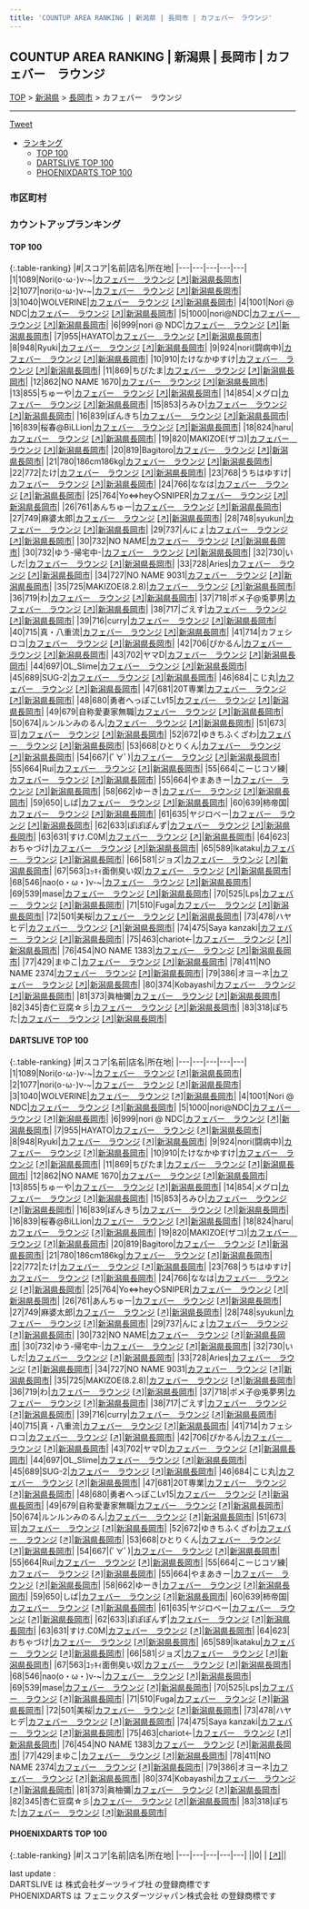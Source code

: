 ```yaml
---
title: 'COUNTUP AREA RANKING | 新潟県 | 長岡市 | カフェバー　ラウンジ'
---
```

## COUNTUP AREA RANKING | 新潟県 | 長岡市 | カフェバー　ラウンジ

[TOP](/darts/rank/) > [新潟県](/darts/rank/新潟県/) > [長岡市](/darts/rank/新潟県/長岡市/) > カフェバー　ラウンジ

___

<a href="https://twitter.com/share?ref_src=twsrc%5Etfw" data-text="COUNTUP AREA RANKING | 新潟県長岡市カフェバー　ラウンジ" class="twitter-share-button" data-hashtags="DARTSLIVE,PHOENIXDARTS,darts,ダーツ" data-show-count="false">Tweet</a>

* [ランキング](#カウントアップランキング)
    * [TOP 100](#top-100)
    * [DARTSLIVE TOP 100](#dartslive-top-100)
    * [PHOENIXDARTS TOP 100](#phoenixdarts-top-100)

### 市区町村

<ul>

</ul>

### カウントアップランキング

#### TOP 100



{:.table-ranking}
|#|スコア|名前|店名|所在地|
|---|---|---|---|---|
|1|1089|<span class="rank-name-dl">Nori(o･ω･)v-~</span>|<a href="/darts/rank/shops/e91ecbc110d68b220d9b047a20a7ba1e.html">カフェバー　ラウンジ</a> <a href="https://search.dartslive.com/jp/shop/e91ecbc110d68b220d9b047a20a7ba1e">[↗]</a>|<a href="/darts/rank/新潟県/長岡市">新潟県長岡市</a>|
|2|1077|<span class="rank-name-dl">nori(o･ω･)v-~</span>|<a href="/darts/rank/shops/e91ecbc110d68b220d9b047a20a7ba1e.html">カフェバー　ラウンジ</a> <a href="https://search.dartslive.com/jp/shop/e91ecbc110d68b220d9b047a20a7ba1e">[↗]</a>|<a href="/darts/rank/新潟県/長岡市">新潟県長岡市</a>|
|3|1040|<span class="rank-name-dl">WOLVERINE</span>|<a href="/darts/rank/shops/e91ecbc110d68b220d9b047a20a7ba1e.html">カフェバー　ラウンジ</a> <a href="https://search.dartslive.com/jp/shop/e91ecbc110d68b220d9b047a20a7ba1e">[↗]</a>|<a href="/darts/rank/新潟県/長岡市">新潟県長岡市</a>|
|4|1001|<span class="rank-name-dl">Nori @ NDC</span>|<a href="/darts/rank/shops/e91ecbc110d68b220d9b047a20a7ba1e.html">カフェバー　ラウンジ</a> <a href="https://search.dartslive.com/jp/shop/e91ecbc110d68b220d9b047a20a7ba1e">[↗]</a>|<a href="/darts/rank/新潟県/長岡市">新潟県長岡市</a>|
|5|1000|<span class="rank-name-dl">nori@NDC</span>|<a href="/darts/rank/shops/e91ecbc110d68b220d9b047a20a7ba1e.html">カフェバー　ラウンジ</a> <a href="https://search.dartslive.com/jp/shop/e91ecbc110d68b220d9b047a20a7ba1e">[↗]</a>|<a href="/darts/rank/新潟県/長岡市">新潟県長岡市</a>|
|6|999|<span class="rank-name-dl">nori @ NDC</span>|<a href="/darts/rank/shops/e91ecbc110d68b220d9b047a20a7ba1e.html">カフェバー　ラウンジ</a> <a href="https://search.dartslive.com/jp/shop/e91ecbc110d68b220d9b047a20a7ba1e">[↗]</a>|<a href="/darts/rank/新潟県/長岡市">新潟県長岡市</a>|
|7|955|<span class="rank-name-dl">HAYATO</span>|<a href="/darts/rank/shops/e91ecbc110d68b220d9b047a20a7ba1e.html">カフェバー　ラウンジ</a> <a href="https://search.dartslive.com/jp/shop/e91ecbc110d68b220d9b047a20a7ba1e">[↗]</a>|<a href="/darts/rank/新潟県/長岡市">新潟県長岡市</a>|
|8|948|<span class="rank-name-dl">Ryuki</span>|<a href="/darts/rank/shops/e91ecbc110d68b220d9b047a20a7ba1e.html">カフェバー　ラウンジ</a> <a href="https://search.dartslive.com/jp/shop/e91ecbc110d68b220d9b047a20a7ba1e">[↗]</a>|<a href="/darts/rank/新潟県/長岡市">新潟県長岡市</a>|
|9|924|<span class="rank-name-dl">nori(闘病中)</span>|<a href="/darts/rank/shops/e91ecbc110d68b220d9b047a20a7ba1e.html">カフェバー　ラウンジ</a> <a href="https://search.dartslive.com/jp/shop/e91ecbc110d68b220d9b047a20a7ba1e">[↗]</a>|<a href="/darts/rank/新潟県/長岡市">新潟県長岡市</a>|
|10|910|<span class="rank-name-dl">たけなかゆすけ</span>|<a href="/darts/rank/shops/e91ecbc110d68b220d9b047a20a7ba1e.html">カフェバー　ラウンジ</a> <a href="https://search.dartslive.com/jp/shop/e91ecbc110d68b220d9b047a20a7ba1e">[↗]</a>|<a href="/darts/rank/新潟県/長岡市">新潟県長岡市</a>|
|11|869|<span class="rank-name-dl">ちびたま</span>|<a href="/darts/rank/shops/e91ecbc110d68b220d9b047a20a7ba1e.html">カフェバー　ラウンジ</a> <a href="https://search.dartslive.com/jp/shop/e91ecbc110d68b220d9b047a20a7ba1e">[↗]</a>|<a href="/darts/rank/新潟県/長岡市">新潟県長岡市</a>|
|12|862|<span class="rank-name-dl">NO NAME 1670</span>|<a href="/darts/rank/shops/e91ecbc110d68b220d9b047a20a7ba1e.html">カフェバー　ラウンジ</a> <a href="https://search.dartslive.com/jp/shop/e91ecbc110d68b220d9b047a20a7ba1e">[↗]</a>|<a href="/darts/rank/新潟県/長岡市">新潟県長岡市</a>|
|13|855|<span class="rank-name-dl">ちゅーや</span>|<a href="/darts/rank/shops/e91ecbc110d68b220d9b047a20a7ba1e.html">カフェバー　ラウンジ</a> <a href="https://search.dartslive.com/jp/shop/e91ecbc110d68b220d9b047a20a7ba1e">[↗]</a>|<a href="/darts/rank/新潟県/長岡市">新潟県長岡市</a>|
|14|854|<span class="rank-name-dl">メグロ</span>|<a href="/darts/rank/shops/e91ecbc110d68b220d9b047a20a7ba1e.html">カフェバー　ラウンジ</a> <a href="https://search.dartslive.com/jp/shop/e91ecbc110d68b220d9b047a20a7ba1e">[↗]</a>|<a href="/darts/rank/新潟県/長岡市">新潟県長岡市</a>|
|15|853|<span class="rank-name-dl">ろみひ</span>|<a href="/darts/rank/shops/e91ecbc110d68b220d9b047a20a7ba1e.html">カフェバー　ラウンジ</a> <a href="https://search.dartslive.com/jp/shop/e91ecbc110d68b220d9b047a20a7ba1e">[↗]</a>|<a href="/darts/rank/新潟県/長岡市">新潟県長岡市</a>|
|16|839|<span class="rank-name-dl">ぽんきち</span>|<a href="/darts/rank/shops/e91ecbc110d68b220d9b047a20a7ba1e.html">カフェバー　ラウンジ</a> <a href="https://search.dartslive.com/jp/shop/e91ecbc110d68b220d9b047a20a7ba1e">[↗]</a>|<a href="/darts/rank/新潟県/長岡市">新潟県長岡市</a>|
|16|839|<span class="rank-name-dl">桜春@BiLLion</span>|<a href="/darts/rank/shops/e91ecbc110d68b220d9b047a20a7ba1e.html">カフェバー　ラウンジ</a> <a href="https://search.dartslive.com/jp/shop/e91ecbc110d68b220d9b047a20a7ba1e">[↗]</a>|<a href="/darts/rank/新潟県/長岡市">新潟県長岡市</a>|
|18|824|<span class="rank-name-dl">haru</span>|<a href="/darts/rank/shops/e91ecbc110d68b220d9b047a20a7ba1e.html">カフェバー　ラウンジ</a> <a href="https://search.dartslive.com/jp/shop/e91ecbc110d68b220d9b047a20a7ba1e">[↗]</a>|<a href="/darts/rank/新潟県/長岡市">新潟県長岡市</a>|
|19|820|<span class="rank-name-dl">MAKIZOE(ザコ)</span>|<a href="/darts/rank/shops/e91ecbc110d68b220d9b047a20a7ba1e.html">カフェバー　ラウンジ</a> <a href="https://search.dartslive.com/jp/shop/e91ecbc110d68b220d9b047a20a7ba1e">[↗]</a>|<a href="/darts/rank/新潟県/長岡市">新潟県長岡市</a>|
|20|819|<span class="rank-name-dl">Bagitoro</span>|<a href="/darts/rank/shops/e91ecbc110d68b220d9b047a20a7ba1e.html">カフェバー　ラウンジ</a> <a href="https://search.dartslive.com/jp/shop/e91ecbc110d68b220d9b047a20a7ba1e">[↗]</a>|<a href="/darts/rank/新潟県/長岡市">新潟県長岡市</a>|
|21|780|<span class="rank-name-dl">186cm186kg</span>|<a href="/darts/rank/shops/e91ecbc110d68b220d9b047a20a7ba1e.html">カフェバー　ラウンジ</a> <a href="https://search.dartslive.com/jp/shop/e91ecbc110d68b220d9b047a20a7ba1e">[↗]</a>|<a href="/darts/rank/新潟県/長岡市">新潟県長岡市</a>|
|22|772|<span class="rank-name-dl">たけ</span>|<a href="/darts/rank/shops/e91ecbc110d68b220d9b047a20a7ba1e.html">カフェバー　ラウンジ</a> <a href="https://search.dartslive.com/jp/shop/e91ecbc110d68b220d9b047a20a7ba1e">[↗]</a>|<a href="/darts/rank/新潟県/長岡市">新潟県長岡市</a>|
|23|768|<span class="rank-name-dl">うちはゆすけ</span>|<a href="/darts/rank/shops/e91ecbc110d68b220d9b047a20a7ba1e.html">カフェバー　ラウンジ</a> <a href="https://search.dartslive.com/jp/shop/e91ecbc110d68b220d9b047a20a7ba1e">[↗]</a>|<a href="/darts/rank/新潟県/長岡市">新潟県長岡市</a>|
|24|766|<span class="rank-name-dl">ななは</span>|<a href="/darts/rank/shops/e91ecbc110d68b220d9b047a20a7ba1e.html">カフェバー　ラウンジ</a> <a href="https://search.dartslive.com/jp/shop/e91ecbc110d68b220d9b047a20a7ba1e">[↗]</a>|<a href="/darts/rank/新潟県/長岡市">新潟県長岡市</a>|
|25|764|<span class="rank-name-dl">Yo⇔hey◇SNIPER</span>|<a href="/darts/rank/shops/e91ecbc110d68b220d9b047a20a7ba1e.html">カフェバー　ラウンジ</a> <a href="https://search.dartslive.com/jp/shop/e91ecbc110d68b220d9b047a20a7ba1e">[↗]</a>|<a href="/darts/rank/新潟県/長岡市">新潟県長岡市</a>|
|26|761|<span class="rank-name-dl">あんちゅー</span>|<a href="/darts/rank/shops/e91ecbc110d68b220d9b047a20a7ba1e.html">カフェバー　ラウンジ</a> <a href="https://search.dartslive.com/jp/shop/e91ecbc110d68b220d9b047a20a7ba1e">[↗]</a>|<a href="/darts/rank/新潟県/長岡市">新潟県長岡市</a>|
|27|749|<span class="rank-name-dl">麻婆太郎</span>|<a href="/darts/rank/shops/e91ecbc110d68b220d9b047a20a7ba1e.html">カフェバー　ラウンジ</a> <a href="https://search.dartslive.com/jp/shop/e91ecbc110d68b220d9b047a20a7ba1e">[↗]</a>|<a href="/darts/rank/新潟県/長岡市">新潟県長岡市</a>|
|28|748|<span class="rank-name-dl">syukun</span>|<a href="/darts/rank/shops/e91ecbc110d68b220d9b047a20a7ba1e.html">カフェバー　ラウンジ</a> <a href="https://search.dartslive.com/jp/shop/e91ecbc110d68b220d9b047a20a7ba1e">[↗]</a>|<a href="/darts/rank/新潟県/長岡市">新潟県長岡市</a>|
|29|737|<span class="rank-name-dl">んにょ</span>|<a href="/darts/rank/shops/e91ecbc110d68b220d9b047a20a7ba1e.html">カフェバー　ラウンジ</a> <a href="https://search.dartslive.com/jp/shop/e91ecbc110d68b220d9b047a20a7ba1e">[↗]</a>|<a href="/darts/rank/新潟県/長岡市">新潟県長岡市</a>|
|30|732|<span class="rank-name-dl">NO NAME</span>|<a href="/darts/rank/shops/e91ecbc110d68b220d9b047a20a7ba1e.html">カフェバー　ラウンジ</a> <a href="https://search.dartslive.com/jp/shop/e91ecbc110d68b220d9b047a20a7ba1e">[↗]</a>|<a href="/darts/rank/新潟県/長岡市">新潟県長岡市</a>|
|30|732|<span class="rank-name-dl">ゆう-帰宅中-</span>|<a href="/darts/rank/shops/e91ecbc110d68b220d9b047a20a7ba1e.html">カフェバー　ラウンジ</a> <a href="https://search.dartslive.com/jp/shop/e91ecbc110d68b220d9b047a20a7ba1e">[↗]</a>|<a href="/darts/rank/新潟県/長岡市">新潟県長岡市</a>|
|32|730|<span class="rank-name-dl">いしだ</span>|<a href="/darts/rank/shops/e91ecbc110d68b220d9b047a20a7ba1e.html">カフェバー　ラウンジ</a> <a href="https://search.dartslive.com/jp/shop/e91ecbc110d68b220d9b047a20a7ba1e">[↗]</a>|<a href="/darts/rank/新潟県/長岡市">新潟県長岡市</a>|
|33|728|<span class="rank-name-dl">Aries</span>|<a href="/darts/rank/shops/e91ecbc110d68b220d9b047a20a7ba1e.html">カフェバー　ラウンジ</a> <a href="https://search.dartslive.com/jp/shop/e91ecbc110d68b220d9b047a20a7ba1e">[↗]</a>|<a href="/darts/rank/新潟県/長岡市">新潟県長岡市</a>|
|34|727|<span class="rank-name-dl">NO NAME 9031</span>|<a href="/darts/rank/shops/e91ecbc110d68b220d9b047a20a7ba1e.html">カフェバー　ラウンジ</a> <a href="https://search.dartslive.com/jp/shop/e91ecbc110d68b220d9b047a20a7ba1e">[↗]</a>|<a href="/darts/rank/新潟県/長岡市">新潟県長岡市</a>|
|35|725|<span class="rank-name-dl">MAKIZOE(8.2.8)</span>|<a href="/darts/rank/shops/e91ecbc110d68b220d9b047a20a7ba1e.html">カフェバー　ラウンジ</a> <a href="https://search.dartslive.com/jp/shop/e91ecbc110d68b220d9b047a20a7ba1e">[↗]</a>|<a href="/darts/rank/新潟県/長岡市">新潟県長岡市</a>|
|36|719|<span class="rank-name-dl">わ</span>|<a href="/darts/rank/shops/e91ecbc110d68b220d9b047a20a7ba1e.html">カフェバー　ラウンジ</a> <a href="https://search.dartslive.com/jp/shop/e91ecbc110d68b220d9b047a20a7ba1e">[↗]</a>|<a href="/darts/rank/新潟県/長岡市">新潟県長岡市</a>|
|37|718|<span class="rank-name-dl">ポメ子@兎夢男</span>|<a href="/darts/rank/shops/e91ecbc110d68b220d9b047a20a7ba1e.html">カフェバー　ラウンジ</a> <a href="https://search.dartslive.com/jp/shop/e91ecbc110d68b220d9b047a20a7ba1e">[↗]</a>|<a href="/darts/rank/新潟県/長岡市">新潟県長岡市</a>|
|38|717|<span class="rank-name-dl">ごえす</span>|<a href="/darts/rank/shops/e91ecbc110d68b220d9b047a20a7ba1e.html">カフェバー　ラウンジ</a> <a href="https://search.dartslive.com/jp/shop/e91ecbc110d68b220d9b047a20a7ba1e">[↗]</a>|<a href="/darts/rank/新潟県/長岡市">新潟県長岡市</a>|
|39|716|<span class="rank-name-dl">curry</span>|<a href="/darts/rank/shops/e91ecbc110d68b220d9b047a20a7ba1e.html">カフェバー　ラウンジ</a> <a href="https://search.dartslive.com/jp/shop/e91ecbc110d68b220d9b047a20a7ba1e">[↗]</a>|<a href="/darts/rank/新潟県/長岡市">新潟県長岡市</a>|
|40|715|<span class="rank-name-dl">真・八重流</span>|<a href="/darts/rank/shops/e91ecbc110d68b220d9b047a20a7ba1e.html">カフェバー　ラウンジ</a> <a href="https://search.dartslive.com/jp/shop/e91ecbc110d68b220d9b047a20a7ba1e">[↗]</a>|<a href="/darts/rank/新潟県/長岡市">新潟県長岡市</a>|
|41|714|<span class="rank-name-dl">カフェシロコ</span>|<a href="/darts/rank/shops/e91ecbc110d68b220d9b047a20a7ba1e.html">カフェバー　ラウンジ</a> <a href="https://search.dartslive.com/jp/shop/e91ecbc110d68b220d9b047a20a7ba1e">[↗]</a>|<a href="/darts/rank/新潟県/長岡市">新潟県長岡市</a>|
|42|706|<span class="rank-name-dl">ぴかるん</span>|<a href="/darts/rank/shops/e91ecbc110d68b220d9b047a20a7ba1e.html">カフェバー　ラウンジ</a> <a href="https://search.dartslive.com/jp/shop/e91ecbc110d68b220d9b047a20a7ba1e">[↗]</a>|<a href="/darts/rank/新潟県/長岡市">新潟県長岡市</a>|
|43|702|<span class="rank-name-dl">ヤマD</span>|<a href="/darts/rank/shops/e91ecbc110d68b220d9b047a20a7ba1e.html">カフェバー　ラウンジ</a> <a href="https://search.dartslive.com/jp/shop/e91ecbc110d68b220d9b047a20a7ba1e">[↗]</a>|<a href="/darts/rank/新潟県/長岡市">新潟県長岡市</a>|
|44|697|<span class="rank-name-dl">OL_Slime</span>|<a href="/darts/rank/shops/e91ecbc110d68b220d9b047a20a7ba1e.html">カフェバー　ラウンジ</a> <a href="https://search.dartslive.com/jp/shop/e91ecbc110d68b220d9b047a20a7ba1e">[↗]</a>|<a href="/darts/rank/新潟県/長岡市">新潟県長岡市</a>|
|45|689|<span class="rank-name-dl">SUG-2</span>|<a href="/darts/rank/shops/e91ecbc110d68b220d9b047a20a7ba1e.html">カフェバー　ラウンジ</a> <a href="https://search.dartslive.com/jp/shop/e91ecbc110d68b220d9b047a20a7ba1e">[↗]</a>|<a href="/darts/rank/新潟県/長岡市">新潟県長岡市</a>|
|46|684|<span class="rank-name-dl">こじ丸</span>|<a href="/darts/rank/shops/e91ecbc110d68b220d9b047a20a7ba1e.html">カフェバー　ラウンジ</a> <a href="https://search.dartslive.com/jp/shop/e91ecbc110d68b220d9b047a20a7ba1e">[↗]</a>|<a href="/darts/rank/新潟県/長岡市">新潟県長岡市</a>|
|47|681|<span class="rank-name-dl">20T専業</span>|<a href="/darts/rank/shops/e91ecbc110d68b220d9b047a20a7ba1e.html">カフェバー　ラウンジ</a> <a href="https://search.dartslive.com/jp/shop/e91ecbc110d68b220d9b047a20a7ba1e">[↗]</a>|<a href="/darts/rank/新潟県/長岡市">新潟県長岡市</a>|
|48|680|<span class="rank-name-dl">勇者へっぽこLv15</span>|<a href="/darts/rank/shops/e91ecbc110d68b220d9b047a20a7ba1e.html">カフェバー　ラウンジ</a> <a href="https://search.dartslive.com/jp/shop/e91ecbc110d68b220d9b047a20a7ba1e">[↗]</a>|<a href="/darts/rank/新潟県/長岡市">新潟県長岡市</a>|
|49|679|<span class="rank-name-dl">自称愛妻家無職</span>|<a href="/darts/rank/shops/e91ecbc110d68b220d9b047a20a7ba1e.html">カフェバー　ラウンジ</a> <a href="https://search.dartslive.com/jp/shop/e91ecbc110d68b220d9b047a20a7ba1e">[↗]</a>|<a href="/darts/rank/新潟県/長岡市">新潟県長岡市</a>|
|50|674|<span class="rank-name-dl">ルンルンみのるん</span>|<a href="/darts/rank/shops/e91ecbc110d68b220d9b047a20a7ba1e.html">カフェバー　ラウンジ</a> <a href="https://search.dartslive.com/jp/shop/e91ecbc110d68b220d9b047a20a7ba1e">[↗]</a>|<a href="/darts/rank/新潟県/長岡市">新潟県長岡市</a>|
|51|673|<span class="rank-name-dl">豆</span>|<a href="/darts/rank/shops/e91ecbc110d68b220d9b047a20a7ba1e.html">カフェバー　ラウンジ</a> <a href="https://search.dartslive.com/jp/shop/e91ecbc110d68b220d9b047a20a7ba1e">[↗]</a>|<a href="/darts/rank/新潟県/長岡市">新潟県長岡市</a>|
|52|672|<span class="rank-name-dl">ゆきちふくざわ</span>|<a href="/darts/rank/shops/e91ecbc110d68b220d9b047a20a7ba1e.html">カフェバー　ラウンジ</a> <a href="https://search.dartslive.com/jp/shop/e91ecbc110d68b220d9b047a20a7ba1e">[↗]</a>|<a href="/darts/rank/新潟県/長岡市">新潟県長岡市</a>|
|53|668|<span class="rank-name-dl">ひとりくん</span>|<a href="/darts/rank/shops/e91ecbc110d68b220d9b047a20a7ba1e.html">カフェバー　ラウンジ</a> <a href="https://search.dartslive.com/jp/shop/e91ecbc110d68b220d9b047a20a7ba1e">[↗]</a>|<a href="/darts/rank/新潟県/長岡市">新潟県長岡市</a>|
|54|667|<span class="rank-name-dl">(ﾟ∀ﾟ)</span>|<a href="/darts/rank/shops/e91ecbc110d68b220d9b047a20a7ba1e.html">カフェバー　ラウンジ</a> <a href="https://search.dartslive.com/jp/shop/e91ecbc110d68b220d9b047a20a7ba1e">[↗]</a>|<a href="/darts/rank/新潟県/長岡市">新潟県長岡市</a>|
|55|664|<span class="rank-name-dl">Rui</span>|<a href="/darts/rank/shops/e91ecbc110d68b220d9b047a20a7ba1e.html">カフェバー　ラウンジ</a> <a href="https://search.dartslive.com/jp/shop/e91ecbc110d68b220d9b047a20a7ba1e">[↗]</a>|<a href="/darts/rank/新潟県/長岡市">新潟県長岡市</a>|
|55|664|<span class="rank-name-dl">こーじコソ練</span>|<a href="/darts/rank/shops/e91ecbc110d68b220d9b047a20a7ba1e.html">カフェバー　ラウンジ</a> <a href="https://search.dartslive.com/jp/shop/e91ecbc110d68b220d9b047a20a7ba1e">[↗]</a>|<a href="/darts/rank/新潟県/長岡市">新潟県長岡市</a>|
|55|664|<span class="rank-name-dl">やまあきー</span>|<a href="/darts/rank/shops/e91ecbc110d68b220d9b047a20a7ba1e.html">カフェバー　ラウンジ</a> <a href="https://search.dartslive.com/jp/shop/e91ecbc110d68b220d9b047a20a7ba1e">[↗]</a>|<a href="/darts/rank/新潟県/長岡市">新潟県長岡市</a>|
|58|662|<span class="rank-name-dl">ゆーき</span>|<a href="/darts/rank/shops/e91ecbc110d68b220d9b047a20a7ba1e.html">カフェバー　ラウンジ</a> <a href="https://search.dartslive.com/jp/shop/e91ecbc110d68b220d9b047a20a7ba1e">[↗]</a>|<a href="/darts/rank/新潟県/長岡市">新潟県長岡市</a>|
|59|650|<span class="rank-name-dl">しば</span>|<a href="/darts/rank/shops/e91ecbc110d68b220d9b047a20a7ba1e.html">カフェバー　ラウンジ</a> <a href="https://search.dartslive.com/jp/shop/e91ecbc110d68b220d9b047a20a7ba1e">[↗]</a>|<a href="/darts/rank/新潟県/長岡市">新潟県長岡市</a>|
|60|639|<span class="rank-name-dl">柿帝国</span>|<a href="/darts/rank/shops/e91ecbc110d68b220d9b047a20a7ba1e.html">カフェバー　ラウンジ</a> <a href="https://search.dartslive.com/jp/shop/e91ecbc110d68b220d9b047a20a7ba1e">[↗]</a>|<a href="/darts/rank/新潟県/長岡市">新潟県長岡市</a>|
|61|635|<span class="rank-name-dl">ヤジロベー</span>|<a href="/darts/rank/shops/e91ecbc110d68b220d9b047a20a7ba1e.html">カフェバー　ラウンジ</a> <a href="https://search.dartslive.com/jp/shop/e91ecbc110d68b220d9b047a20a7ba1e">[↗]</a>|<a href="/darts/rank/新潟県/長岡市">新潟県長岡市</a>|
|62|633|<span class="rank-name-dl">ぽぽぽんず</span>|<a href="/darts/rank/shops/e91ecbc110d68b220d9b047a20a7ba1e.html">カフェバー　ラウンジ</a> <a href="https://search.dartslive.com/jp/shop/e91ecbc110d68b220d9b047a20a7ba1e">[↗]</a>|<a href="/darts/rank/新潟県/長岡市">新潟県長岡市</a>|
|63|631|<span class="rank-name-dl">すけ.C0M</span>|<a href="/darts/rank/shops/e91ecbc110d68b220d9b047a20a7ba1e.html">カフェバー　ラウンジ</a> <a href="https://search.dartslive.com/jp/shop/e91ecbc110d68b220d9b047a20a7ba1e">[↗]</a>|<a href="/darts/rank/新潟県/長岡市">新潟県長岡市</a>|
|64|623|<span class="rank-name-dl">おちゃづけ</span>|<a href="/darts/rank/shops/e91ecbc110d68b220d9b047a20a7ba1e.html">カフェバー　ラウンジ</a> <a href="https://search.dartslive.com/jp/shop/e91ecbc110d68b220d9b047a20a7ba1e">[↗]</a>|<a href="/darts/rank/新潟県/長岡市">新潟県長岡市</a>|
|65|589|<span class="rank-name-dl">Ikataku</span>|<a href="/darts/rank/shops/e91ecbc110d68b220d9b047a20a7ba1e.html">カフェバー　ラウンジ</a> <a href="https://search.dartslive.com/jp/shop/e91ecbc110d68b220d9b047a20a7ba1e">[↗]</a>|<a href="/darts/rank/新潟県/長岡市">新潟県長岡市</a>|
|66|581|<span class="rank-name-dl">ジョズ</span>|<a href="/darts/rank/shops/e91ecbc110d68b220d9b047a20a7ba1e.html">カフェバー　ラウンジ</a> <a href="https://search.dartslive.com/jp/shop/e91ecbc110d68b220d9b047a20a7ba1e">[↗]</a>|<a href="/darts/rank/新潟県/長岡市">新潟県長岡市</a>|
|67|563|<span class="rank-name-dl">ﾕｯｷｨ面倒臭い奴</span>|<a href="/darts/rank/shops/e91ecbc110d68b220d9b047a20a7ba1e.html">カフェバー　ラウンジ</a> <a href="https://search.dartslive.com/jp/shop/e91ecbc110d68b220d9b047a20a7ba1e">[↗]</a>|<a href="/darts/rank/新潟県/長岡市">新潟県長岡市</a>|
|68|546|<span class="rank-name-dl">nao(o・ω・)v-~</span>|<a href="/darts/rank/shops/e91ecbc110d68b220d9b047a20a7ba1e.html">カフェバー　ラウンジ</a> <a href="https://search.dartslive.com/jp/shop/e91ecbc110d68b220d9b047a20a7ba1e">[↗]</a>|<a href="/darts/rank/新潟県/長岡市">新潟県長岡市</a>|
|69|539|<span class="rank-name-dl">mase</span>|<a href="/darts/rank/shops/e91ecbc110d68b220d9b047a20a7ba1e.html">カフェバー　ラウンジ</a> <a href="https://search.dartslive.com/jp/shop/e91ecbc110d68b220d9b047a20a7ba1e">[↗]</a>|<a href="/darts/rank/新潟県/長岡市">新潟県長岡市</a>|
|70|525|<span class="rank-name-dl">Lps</span>|<a href="/darts/rank/shops/e91ecbc110d68b220d9b047a20a7ba1e.html">カフェバー　ラウンジ</a> <a href="https://search.dartslive.com/jp/shop/e91ecbc110d68b220d9b047a20a7ba1e">[↗]</a>|<a href="/darts/rank/新潟県/長岡市">新潟県長岡市</a>|
|71|510|<span class="rank-name-dl">Fuga</span>|<a href="/darts/rank/shops/e91ecbc110d68b220d9b047a20a7ba1e.html">カフェバー　ラウンジ</a> <a href="https://search.dartslive.com/jp/shop/e91ecbc110d68b220d9b047a20a7ba1e">[↗]</a>|<a href="/darts/rank/新潟県/長岡市">新潟県長岡市</a>|
|72|501|<span class="rank-name-dl">美桜</span>|<a href="/darts/rank/shops/e91ecbc110d68b220d9b047a20a7ba1e.html">カフェバー　ラウンジ</a> <a href="https://search.dartslive.com/jp/shop/e91ecbc110d68b220d9b047a20a7ba1e">[↗]</a>|<a href="/darts/rank/新潟県/長岡市">新潟県長岡市</a>|
|73|478|<span class="rank-name-dl">ハヤヒデ</span>|<a href="/darts/rank/shops/e91ecbc110d68b220d9b047a20a7ba1e.html">カフェバー　ラウンジ</a> <a href="https://search.dartslive.com/jp/shop/e91ecbc110d68b220d9b047a20a7ba1e">[↗]</a>|<a href="/darts/rank/新潟県/長岡市">新潟県長岡市</a>|
|74|475|<span class="rank-name-dl">Saya kanzaki</span>|<a href="/darts/rank/shops/e91ecbc110d68b220d9b047a20a7ba1e.html">カフェバー　ラウンジ</a> <a href="https://search.dartslive.com/jp/shop/e91ecbc110d68b220d9b047a20a7ba1e">[↗]</a>|<a href="/darts/rank/新潟県/長岡市">新潟県長岡市</a>|
|75|463|<span class="rank-name-dl">chariot←</span>|<a href="/darts/rank/shops/e91ecbc110d68b220d9b047a20a7ba1e.html">カフェバー　ラウンジ</a> <a href="https://search.dartslive.com/jp/shop/e91ecbc110d68b220d9b047a20a7ba1e">[↗]</a>|<a href="/darts/rank/新潟県/長岡市">新潟県長岡市</a>|
|76|454|<span class="rank-name-dl">NO NAME 1383</span>|<a href="/darts/rank/shops/e91ecbc110d68b220d9b047a20a7ba1e.html">カフェバー　ラウンジ</a> <a href="https://search.dartslive.com/jp/shop/e91ecbc110d68b220d9b047a20a7ba1e">[↗]</a>|<a href="/darts/rank/新潟県/長岡市">新潟県長岡市</a>|
|77|429|<span class="rank-name-dl">まゆこ</span>|<a href="/darts/rank/shops/e91ecbc110d68b220d9b047a20a7ba1e.html">カフェバー　ラウンジ</a> <a href="https://search.dartslive.com/jp/shop/e91ecbc110d68b220d9b047a20a7ba1e">[↗]</a>|<a href="/darts/rank/新潟県/長岡市">新潟県長岡市</a>|
|78|411|<span class="rank-name-dl">NO NAME 2374</span>|<a href="/darts/rank/shops/e91ecbc110d68b220d9b047a20a7ba1e.html">カフェバー　ラウンジ</a> <a href="https://search.dartslive.com/jp/shop/e91ecbc110d68b220d9b047a20a7ba1e">[↗]</a>|<a href="/darts/rank/新潟県/長岡市">新潟県長岡市</a>|
|79|386|<span class="rank-name-dl">オヨーネ</span>|<a href="/darts/rank/shops/e91ecbc110d68b220d9b047a20a7ba1e.html">カフェバー　ラウンジ</a> <a href="https://search.dartslive.com/jp/shop/e91ecbc110d68b220d9b047a20a7ba1e">[↗]</a>|<a href="/darts/rank/新潟県/長岡市">新潟県長岡市</a>|
|80|374|<span class="rank-name-dl">Kobayashi</span>|<a href="/darts/rank/shops/e91ecbc110d68b220d9b047a20a7ba1e.html">カフェバー　ラウンジ</a> <a href="https://search.dartslive.com/jp/shop/e91ecbc110d68b220d9b047a20a7ba1e">[↗]</a>|<a href="/darts/rank/新潟県/長岡市">新潟県長岡市</a>|
|81|373|<span class="rank-name-dl">眞柚彌</span>|<a href="/darts/rank/shops/e91ecbc110d68b220d9b047a20a7ba1e.html">カフェバー　ラウンジ</a> <a href="https://search.dartslive.com/jp/shop/e91ecbc110d68b220d9b047a20a7ba1e">[↗]</a>|<a href="/darts/rank/新潟県/長岡市">新潟県長岡市</a>|
|82|345|<span class="rank-name-dl">杏仁豆腐☆彡</span>|<a href="/darts/rank/shops/e91ecbc110d68b220d9b047a20a7ba1e.html">カフェバー　ラウンジ</a> <a href="https://search.dartslive.com/jp/shop/e91ecbc110d68b220d9b047a20a7ba1e">[↗]</a>|<a href="/darts/rank/新潟県/長岡市">新潟県長岡市</a>|
|83|318|<span class="rank-name-dl">ぽちた</span>|<a href="/darts/rank/shops/e91ecbc110d68b220d9b047a20a7ba1e.html">カフェバー　ラウンジ</a> <a href="https://search.dartslive.com/jp/shop/e91ecbc110d68b220d9b047a20a7ba1e">[↗]</a>|<a href="/darts/rank/新潟県/長岡市">新潟県長岡市</a>|


#### DARTSLIVE TOP 100



{:.table-ranking}
|#|スコア|名前|店名|所在地|
|---|---|---|---|---|
|1|1089|<span class="rank-name-dl">Nori(o･ω･)v-~</span>|<a href="/darts/rank/shops/e91ecbc110d68b220d9b047a20a7ba1e.html">カフェバー　ラウンジ</a> <a href="https://search.dartslive.com/jp/shop/e91ecbc110d68b220d9b047a20a7ba1e">[↗]</a>|<a href="/darts/rank/新潟県/長岡市">新潟県長岡市</a>|
|2|1077|<span class="rank-name-dl">nori(o･ω･)v-~</span>|<a href="/darts/rank/shops/e91ecbc110d68b220d9b047a20a7ba1e.html">カフェバー　ラウンジ</a> <a href="https://search.dartslive.com/jp/shop/e91ecbc110d68b220d9b047a20a7ba1e">[↗]</a>|<a href="/darts/rank/新潟県/長岡市">新潟県長岡市</a>|
|3|1040|<span class="rank-name-dl">WOLVERINE</span>|<a href="/darts/rank/shops/e91ecbc110d68b220d9b047a20a7ba1e.html">カフェバー　ラウンジ</a> <a href="https://search.dartslive.com/jp/shop/e91ecbc110d68b220d9b047a20a7ba1e">[↗]</a>|<a href="/darts/rank/新潟県/長岡市">新潟県長岡市</a>|
|4|1001|<span class="rank-name-dl">Nori @ NDC</span>|<a href="/darts/rank/shops/e91ecbc110d68b220d9b047a20a7ba1e.html">カフェバー　ラウンジ</a> <a href="https://search.dartslive.com/jp/shop/e91ecbc110d68b220d9b047a20a7ba1e">[↗]</a>|<a href="/darts/rank/新潟県/長岡市">新潟県長岡市</a>|
|5|1000|<span class="rank-name-dl">nori@NDC</span>|<a href="/darts/rank/shops/e91ecbc110d68b220d9b047a20a7ba1e.html">カフェバー　ラウンジ</a> <a href="https://search.dartslive.com/jp/shop/e91ecbc110d68b220d9b047a20a7ba1e">[↗]</a>|<a href="/darts/rank/新潟県/長岡市">新潟県長岡市</a>|
|6|999|<span class="rank-name-dl">nori @ NDC</span>|<a href="/darts/rank/shops/e91ecbc110d68b220d9b047a20a7ba1e.html">カフェバー　ラウンジ</a> <a href="https://search.dartslive.com/jp/shop/e91ecbc110d68b220d9b047a20a7ba1e">[↗]</a>|<a href="/darts/rank/新潟県/長岡市">新潟県長岡市</a>|
|7|955|<span class="rank-name-dl">HAYATO</span>|<a href="/darts/rank/shops/e91ecbc110d68b220d9b047a20a7ba1e.html">カフェバー　ラウンジ</a> <a href="https://search.dartslive.com/jp/shop/e91ecbc110d68b220d9b047a20a7ba1e">[↗]</a>|<a href="/darts/rank/新潟県/長岡市">新潟県長岡市</a>|
|8|948|<span class="rank-name-dl">Ryuki</span>|<a href="/darts/rank/shops/e91ecbc110d68b220d9b047a20a7ba1e.html">カフェバー　ラウンジ</a> <a href="https://search.dartslive.com/jp/shop/e91ecbc110d68b220d9b047a20a7ba1e">[↗]</a>|<a href="/darts/rank/新潟県/長岡市">新潟県長岡市</a>|
|9|924|<span class="rank-name-dl">nori(闘病中)</span>|<a href="/darts/rank/shops/e91ecbc110d68b220d9b047a20a7ba1e.html">カフェバー　ラウンジ</a> <a href="https://search.dartslive.com/jp/shop/e91ecbc110d68b220d9b047a20a7ba1e">[↗]</a>|<a href="/darts/rank/新潟県/長岡市">新潟県長岡市</a>|
|10|910|<span class="rank-name-dl">たけなかゆすけ</span>|<a href="/darts/rank/shops/e91ecbc110d68b220d9b047a20a7ba1e.html">カフェバー　ラウンジ</a> <a href="https://search.dartslive.com/jp/shop/e91ecbc110d68b220d9b047a20a7ba1e">[↗]</a>|<a href="/darts/rank/新潟県/長岡市">新潟県長岡市</a>|
|11|869|<span class="rank-name-dl">ちびたま</span>|<a href="/darts/rank/shops/e91ecbc110d68b220d9b047a20a7ba1e.html">カフェバー　ラウンジ</a> <a href="https://search.dartslive.com/jp/shop/e91ecbc110d68b220d9b047a20a7ba1e">[↗]</a>|<a href="/darts/rank/新潟県/長岡市">新潟県長岡市</a>|
|12|862|<span class="rank-name-dl">NO NAME 1670</span>|<a href="/darts/rank/shops/e91ecbc110d68b220d9b047a20a7ba1e.html">カフェバー　ラウンジ</a> <a href="https://search.dartslive.com/jp/shop/e91ecbc110d68b220d9b047a20a7ba1e">[↗]</a>|<a href="/darts/rank/新潟県/長岡市">新潟県長岡市</a>|
|13|855|<span class="rank-name-dl">ちゅーや</span>|<a href="/darts/rank/shops/e91ecbc110d68b220d9b047a20a7ba1e.html">カフェバー　ラウンジ</a> <a href="https://search.dartslive.com/jp/shop/e91ecbc110d68b220d9b047a20a7ba1e">[↗]</a>|<a href="/darts/rank/新潟県/長岡市">新潟県長岡市</a>|
|14|854|<span class="rank-name-dl">メグロ</span>|<a href="/darts/rank/shops/e91ecbc110d68b220d9b047a20a7ba1e.html">カフェバー　ラウンジ</a> <a href="https://search.dartslive.com/jp/shop/e91ecbc110d68b220d9b047a20a7ba1e">[↗]</a>|<a href="/darts/rank/新潟県/長岡市">新潟県長岡市</a>|
|15|853|<span class="rank-name-dl">ろみひ</span>|<a href="/darts/rank/shops/e91ecbc110d68b220d9b047a20a7ba1e.html">カフェバー　ラウンジ</a> <a href="https://search.dartslive.com/jp/shop/e91ecbc110d68b220d9b047a20a7ba1e">[↗]</a>|<a href="/darts/rank/新潟県/長岡市">新潟県長岡市</a>|
|16|839|<span class="rank-name-dl">ぽんきち</span>|<a href="/darts/rank/shops/e91ecbc110d68b220d9b047a20a7ba1e.html">カフェバー　ラウンジ</a> <a href="https://search.dartslive.com/jp/shop/e91ecbc110d68b220d9b047a20a7ba1e">[↗]</a>|<a href="/darts/rank/新潟県/長岡市">新潟県長岡市</a>|
|16|839|<span class="rank-name-dl">桜春@BiLLion</span>|<a href="/darts/rank/shops/e91ecbc110d68b220d9b047a20a7ba1e.html">カフェバー　ラウンジ</a> <a href="https://search.dartslive.com/jp/shop/e91ecbc110d68b220d9b047a20a7ba1e">[↗]</a>|<a href="/darts/rank/新潟県/長岡市">新潟県長岡市</a>|
|18|824|<span class="rank-name-dl">haru</span>|<a href="/darts/rank/shops/e91ecbc110d68b220d9b047a20a7ba1e.html">カフェバー　ラウンジ</a> <a href="https://search.dartslive.com/jp/shop/e91ecbc110d68b220d9b047a20a7ba1e">[↗]</a>|<a href="/darts/rank/新潟県/長岡市">新潟県長岡市</a>|
|19|820|<span class="rank-name-dl">MAKIZOE(ザコ)</span>|<a href="/darts/rank/shops/e91ecbc110d68b220d9b047a20a7ba1e.html">カフェバー　ラウンジ</a> <a href="https://search.dartslive.com/jp/shop/e91ecbc110d68b220d9b047a20a7ba1e">[↗]</a>|<a href="/darts/rank/新潟県/長岡市">新潟県長岡市</a>|
|20|819|<span class="rank-name-dl">Bagitoro</span>|<a href="/darts/rank/shops/e91ecbc110d68b220d9b047a20a7ba1e.html">カフェバー　ラウンジ</a> <a href="https://search.dartslive.com/jp/shop/e91ecbc110d68b220d9b047a20a7ba1e">[↗]</a>|<a href="/darts/rank/新潟県/長岡市">新潟県長岡市</a>|
|21|780|<span class="rank-name-dl">186cm186kg</span>|<a href="/darts/rank/shops/e91ecbc110d68b220d9b047a20a7ba1e.html">カフェバー　ラウンジ</a> <a href="https://search.dartslive.com/jp/shop/e91ecbc110d68b220d9b047a20a7ba1e">[↗]</a>|<a href="/darts/rank/新潟県/長岡市">新潟県長岡市</a>|
|22|772|<span class="rank-name-dl">たけ</span>|<a href="/darts/rank/shops/e91ecbc110d68b220d9b047a20a7ba1e.html">カフェバー　ラウンジ</a> <a href="https://search.dartslive.com/jp/shop/e91ecbc110d68b220d9b047a20a7ba1e">[↗]</a>|<a href="/darts/rank/新潟県/長岡市">新潟県長岡市</a>|
|23|768|<span class="rank-name-dl">うちはゆすけ</span>|<a href="/darts/rank/shops/e91ecbc110d68b220d9b047a20a7ba1e.html">カフェバー　ラウンジ</a> <a href="https://search.dartslive.com/jp/shop/e91ecbc110d68b220d9b047a20a7ba1e">[↗]</a>|<a href="/darts/rank/新潟県/長岡市">新潟県長岡市</a>|
|24|766|<span class="rank-name-dl">ななは</span>|<a href="/darts/rank/shops/e91ecbc110d68b220d9b047a20a7ba1e.html">カフェバー　ラウンジ</a> <a href="https://search.dartslive.com/jp/shop/e91ecbc110d68b220d9b047a20a7ba1e">[↗]</a>|<a href="/darts/rank/新潟県/長岡市">新潟県長岡市</a>|
|25|764|<span class="rank-name-dl">Yo⇔hey◇SNIPER</span>|<a href="/darts/rank/shops/e91ecbc110d68b220d9b047a20a7ba1e.html">カフェバー　ラウンジ</a> <a href="https://search.dartslive.com/jp/shop/e91ecbc110d68b220d9b047a20a7ba1e">[↗]</a>|<a href="/darts/rank/新潟県/長岡市">新潟県長岡市</a>|
|26|761|<span class="rank-name-dl">あんちゅー</span>|<a href="/darts/rank/shops/e91ecbc110d68b220d9b047a20a7ba1e.html">カフェバー　ラウンジ</a> <a href="https://search.dartslive.com/jp/shop/e91ecbc110d68b220d9b047a20a7ba1e">[↗]</a>|<a href="/darts/rank/新潟県/長岡市">新潟県長岡市</a>|
|27|749|<span class="rank-name-dl">麻婆太郎</span>|<a href="/darts/rank/shops/e91ecbc110d68b220d9b047a20a7ba1e.html">カフェバー　ラウンジ</a> <a href="https://search.dartslive.com/jp/shop/e91ecbc110d68b220d9b047a20a7ba1e">[↗]</a>|<a href="/darts/rank/新潟県/長岡市">新潟県長岡市</a>|
|28|748|<span class="rank-name-dl">syukun</span>|<a href="/darts/rank/shops/e91ecbc110d68b220d9b047a20a7ba1e.html">カフェバー　ラウンジ</a> <a href="https://search.dartslive.com/jp/shop/e91ecbc110d68b220d9b047a20a7ba1e">[↗]</a>|<a href="/darts/rank/新潟県/長岡市">新潟県長岡市</a>|
|29|737|<span class="rank-name-dl">んにょ</span>|<a href="/darts/rank/shops/e91ecbc110d68b220d9b047a20a7ba1e.html">カフェバー　ラウンジ</a> <a href="https://search.dartslive.com/jp/shop/e91ecbc110d68b220d9b047a20a7ba1e">[↗]</a>|<a href="/darts/rank/新潟県/長岡市">新潟県長岡市</a>|
|30|732|<span class="rank-name-dl">NO NAME</span>|<a href="/darts/rank/shops/e91ecbc110d68b220d9b047a20a7ba1e.html">カフェバー　ラウンジ</a> <a href="https://search.dartslive.com/jp/shop/e91ecbc110d68b220d9b047a20a7ba1e">[↗]</a>|<a href="/darts/rank/新潟県/長岡市">新潟県長岡市</a>|
|30|732|<span class="rank-name-dl">ゆう-帰宅中-</span>|<a href="/darts/rank/shops/e91ecbc110d68b220d9b047a20a7ba1e.html">カフェバー　ラウンジ</a> <a href="https://search.dartslive.com/jp/shop/e91ecbc110d68b220d9b047a20a7ba1e">[↗]</a>|<a href="/darts/rank/新潟県/長岡市">新潟県長岡市</a>|
|32|730|<span class="rank-name-dl">いしだ</span>|<a href="/darts/rank/shops/e91ecbc110d68b220d9b047a20a7ba1e.html">カフェバー　ラウンジ</a> <a href="https://search.dartslive.com/jp/shop/e91ecbc110d68b220d9b047a20a7ba1e">[↗]</a>|<a href="/darts/rank/新潟県/長岡市">新潟県長岡市</a>|
|33|728|<span class="rank-name-dl">Aries</span>|<a href="/darts/rank/shops/e91ecbc110d68b220d9b047a20a7ba1e.html">カフェバー　ラウンジ</a> <a href="https://search.dartslive.com/jp/shop/e91ecbc110d68b220d9b047a20a7ba1e">[↗]</a>|<a href="/darts/rank/新潟県/長岡市">新潟県長岡市</a>|
|34|727|<span class="rank-name-dl">NO NAME 9031</span>|<a href="/darts/rank/shops/e91ecbc110d68b220d9b047a20a7ba1e.html">カフェバー　ラウンジ</a> <a href="https://search.dartslive.com/jp/shop/e91ecbc110d68b220d9b047a20a7ba1e">[↗]</a>|<a href="/darts/rank/新潟県/長岡市">新潟県長岡市</a>|
|35|725|<span class="rank-name-dl">MAKIZOE(8.2.8)</span>|<a href="/darts/rank/shops/e91ecbc110d68b220d9b047a20a7ba1e.html">カフェバー　ラウンジ</a> <a href="https://search.dartslive.com/jp/shop/e91ecbc110d68b220d9b047a20a7ba1e">[↗]</a>|<a href="/darts/rank/新潟県/長岡市">新潟県長岡市</a>|
|36|719|<span class="rank-name-dl">わ</span>|<a href="/darts/rank/shops/e91ecbc110d68b220d9b047a20a7ba1e.html">カフェバー　ラウンジ</a> <a href="https://search.dartslive.com/jp/shop/e91ecbc110d68b220d9b047a20a7ba1e">[↗]</a>|<a href="/darts/rank/新潟県/長岡市">新潟県長岡市</a>|
|37|718|<span class="rank-name-dl">ポメ子@兎夢男</span>|<a href="/darts/rank/shops/e91ecbc110d68b220d9b047a20a7ba1e.html">カフェバー　ラウンジ</a> <a href="https://search.dartslive.com/jp/shop/e91ecbc110d68b220d9b047a20a7ba1e">[↗]</a>|<a href="/darts/rank/新潟県/長岡市">新潟県長岡市</a>|
|38|717|<span class="rank-name-dl">ごえす</span>|<a href="/darts/rank/shops/e91ecbc110d68b220d9b047a20a7ba1e.html">カフェバー　ラウンジ</a> <a href="https://search.dartslive.com/jp/shop/e91ecbc110d68b220d9b047a20a7ba1e">[↗]</a>|<a href="/darts/rank/新潟県/長岡市">新潟県長岡市</a>|
|39|716|<span class="rank-name-dl">curry</span>|<a href="/darts/rank/shops/e91ecbc110d68b220d9b047a20a7ba1e.html">カフェバー　ラウンジ</a> <a href="https://search.dartslive.com/jp/shop/e91ecbc110d68b220d9b047a20a7ba1e">[↗]</a>|<a href="/darts/rank/新潟県/長岡市">新潟県長岡市</a>|
|40|715|<span class="rank-name-dl">真・八重流</span>|<a href="/darts/rank/shops/e91ecbc110d68b220d9b047a20a7ba1e.html">カフェバー　ラウンジ</a> <a href="https://search.dartslive.com/jp/shop/e91ecbc110d68b220d9b047a20a7ba1e">[↗]</a>|<a href="/darts/rank/新潟県/長岡市">新潟県長岡市</a>|
|41|714|<span class="rank-name-dl">カフェシロコ</span>|<a href="/darts/rank/shops/e91ecbc110d68b220d9b047a20a7ba1e.html">カフェバー　ラウンジ</a> <a href="https://search.dartslive.com/jp/shop/e91ecbc110d68b220d9b047a20a7ba1e">[↗]</a>|<a href="/darts/rank/新潟県/長岡市">新潟県長岡市</a>|
|42|706|<span class="rank-name-dl">ぴかるん</span>|<a href="/darts/rank/shops/e91ecbc110d68b220d9b047a20a7ba1e.html">カフェバー　ラウンジ</a> <a href="https://search.dartslive.com/jp/shop/e91ecbc110d68b220d9b047a20a7ba1e">[↗]</a>|<a href="/darts/rank/新潟県/長岡市">新潟県長岡市</a>|
|43|702|<span class="rank-name-dl">ヤマD</span>|<a href="/darts/rank/shops/e91ecbc110d68b220d9b047a20a7ba1e.html">カフェバー　ラウンジ</a> <a href="https://search.dartslive.com/jp/shop/e91ecbc110d68b220d9b047a20a7ba1e">[↗]</a>|<a href="/darts/rank/新潟県/長岡市">新潟県長岡市</a>|
|44|697|<span class="rank-name-dl">OL_Slime</span>|<a href="/darts/rank/shops/e91ecbc110d68b220d9b047a20a7ba1e.html">カフェバー　ラウンジ</a> <a href="https://search.dartslive.com/jp/shop/e91ecbc110d68b220d9b047a20a7ba1e">[↗]</a>|<a href="/darts/rank/新潟県/長岡市">新潟県長岡市</a>|
|45|689|<span class="rank-name-dl">SUG-2</span>|<a href="/darts/rank/shops/e91ecbc110d68b220d9b047a20a7ba1e.html">カフェバー　ラウンジ</a> <a href="https://search.dartslive.com/jp/shop/e91ecbc110d68b220d9b047a20a7ba1e">[↗]</a>|<a href="/darts/rank/新潟県/長岡市">新潟県長岡市</a>|
|46|684|<span class="rank-name-dl">こじ丸</span>|<a href="/darts/rank/shops/e91ecbc110d68b220d9b047a20a7ba1e.html">カフェバー　ラウンジ</a> <a href="https://search.dartslive.com/jp/shop/e91ecbc110d68b220d9b047a20a7ba1e">[↗]</a>|<a href="/darts/rank/新潟県/長岡市">新潟県長岡市</a>|
|47|681|<span class="rank-name-dl">20T専業</span>|<a href="/darts/rank/shops/e91ecbc110d68b220d9b047a20a7ba1e.html">カフェバー　ラウンジ</a> <a href="https://search.dartslive.com/jp/shop/e91ecbc110d68b220d9b047a20a7ba1e">[↗]</a>|<a href="/darts/rank/新潟県/長岡市">新潟県長岡市</a>|
|48|680|<span class="rank-name-dl">勇者へっぽこLv15</span>|<a href="/darts/rank/shops/e91ecbc110d68b220d9b047a20a7ba1e.html">カフェバー　ラウンジ</a> <a href="https://search.dartslive.com/jp/shop/e91ecbc110d68b220d9b047a20a7ba1e">[↗]</a>|<a href="/darts/rank/新潟県/長岡市">新潟県長岡市</a>|
|49|679|<span class="rank-name-dl">自称愛妻家無職</span>|<a href="/darts/rank/shops/e91ecbc110d68b220d9b047a20a7ba1e.html">カフェバー　ラウンジ</a> <a href="https://search.dartslive.com/jp/shop/e91ecbc110d68b220d9b047a20a7ba1e">[↗]</a>|<a href="/darts/rank/新潟県/長岡市">新潟県長岡市</a>|
|50|674|<span class="rank-name-dl">ルンルンみのるん</span>|<a href="/darts/rank/shops/e91ecbc110d68b220d9b047a20a7ba1e.html">カフェバー　ラウンジ</a> <a href="https://search.dartslive.com/jp/shop/e91ecbc110d68b220d9b047a20a7ba1e">[↗]</a>|<a href="/darts/rank/新潟県/長岡市">新潟県長岡市</a>|
|51|673|<span class="rank-name-dl">豆</span>|<a href="/darts/rank/shops/e91ecbc110d68b220d9b047a20a7ba1e.html">カフェバー　ラウンジ</a> <a href="https://search.dartslive.com/jp/shop/e91ecbc110d68b220d9b047a20a7ba1e">[↗]</a>|<a href="/darts/rank/新潟県/長岡市">新潟県長岡市</a>|
|52|672|<span class="rank-name-dl">ゆきちふくざわ</span>|<a href="/darts/rank/shops/e91ecbc110d68b220d9b047a20a7ba1e.html">カフェバー　ラウンジ</a> <a href="https://search.dartslive.com/jp/shop/e91ecbc110d68b220d9b047a20a7ba1e">[↗]</a>|<a href="/darts/rank/新潟県/長岡市">新潟県長岡市</a>|
|53|668|<span class="rank-name-dl">ひとりくん</span>|<a href="/darts/rank/shops/e91ecbc110d68b220d9b047a20a7ba1e.html">カフェバー　ラウンジ</a> <a href="https://search.dartslive.com/jp/shop/e91ecbc110d68b220d9b047a20a7ba1e">[↗]</a>|<a href="/darts/rank/新潟県/長岡市">新潟県長岡市</a>|
|54|667|<span class="rank-name-dl">(ﾟ∀ﾟ)</span>|<a href="/darts/rank/shops/e91ecbc110d68b220d9b047a20a7ba1e.html">カフェバー　ラウンジ</a> <a href="https://search.dartslive.com/jp/shop/e91ecbc110d68b220d9b047a20a7ba1e">[↗]</a>|<a href="/darts/rank/新潟県/長岡市">新潟県長岡市</a>|
|55|664|<span class="rank-name-dl">Rui</span>|<a href="/darts/rank/shops/e91ecbc110d68b220d9b047a20a7ba1e.html">カフェバー　ラウンジ</a> <a href="https://search.dartslive.com/jp/shop/e91ecbc110d68b220d9b047a20a7ba1e">[↗]</a>|<a href="/darts/rank/新潟県/長岡市">新潟県長岡市</a>|
|55|664|<span class="rank-name-dl">こーじコソ練</span>|<a href="/darts/rank/shops/e91ecbc110d68b220d9b047a20a7ba1e.html">カフェバー　ラウンジ</a> <a href="https://search.dartslive.com/jp/shop/e91ecbc110d68b220d9b047a20a7ba1e">[↗]</a>|<a href="/darts/rank/新潟県/長岡市">新潟県長岡市</a>|
|55|664|<span class="rank-name-dl">やまあきー</span>|<a href="/darts/rank/shops/e91ecbc110d68b220d9b047a20a7ba1e.html">カフェバー　ラウンジ</a> <a href="https://search.dartslive.com/jp/shop/e91ecbc110d68b220d9b047a20a7ba1e">[↗]</a>|<a href="/darts/rank/新潟県/長岡市">新潟県長岡市</a>|
|58|662|<span class="rank-name-dl">ゆーき</span>|<a href="/darts/rank/shops/e91ecbc110d68b220d9b047a20a7ba1e.html">カフェバー　ラウンジ</a> <a href="https://search.dartslive.com/jp/shop/e91ecbc110d68b220d9b047a20a7ba1e">[↗]</a>|<a href="/darts/rank/新潟県/長岡市">新潟県長岡市</a>|
|59|650|<span class="rank-name-dl">しば</span>|<a href="/darts/rank/shops/e91ecbc110d68b220d9b047a20a7ba1e.html">カフェバー　ラウンジ</a> <a href="https://search.dartslive.com/jp/shop/e91ecbc110d68b220d9b047a20a7ba1e">[↗]</a>|<a href="/darts/rank/新潟県/長岡市">新潟県長岡市</a>|
|60|639|<span class="rank-name-dl">柿帝国</span>|<a href="/darts/rank/shops/e91ecbc110d68b220d9b047a20a7ba1e.html">カフェバー　ラウンジ</a> <a href="https://search.dartslive.com/jp/shop/e91ecbc110d68b220d9b047a20a7ba1e">[↗]</a>|<a href="/darts/rank/新潟県/長岡市">新潟県長岡市</a>|
|61|635|<span class="rank-name-dl">ヤジロベー</span>|<a href="/darts/rank/shops/e91ecbc110d68b220d9b047a20a7ba1e.html">カフェバー　ラウンジ</a> <a href="https://search.dartslive.com/jp/shop/e91ecbc110d68b220d9b047a20a7ba1e">[↗]</a>|<a href="/darts/rank/新潟県/長岡市">新潟県長岡市</a>|
|62|633|<span class="rank-name-dl">ぽぽぽんず</span>|<a href="/darts/rank/shops/e91ecbc110d68b220d9b047a20a7ba1e.html">カフェバー　ラウンジ</a> <a href="https://search.dartslive.com/jp/shop/e91ecbc110d68b220d9b047a20a7ba1e">[↗]</a>|<a href="/darts/rank/新潟県/長岡市">新潟県長岡市</a>|
|63|631|<span class="rank-name-dl">すけ.C0M</span>|<a href="/darts/rank/shops/e91ecbc110d68b220d9b047a20a7ba1e.html">カフェバー　ラウンジ</a> <a href="https://search.dartslive.com/jp/shop/e91ecbc110d68b220d9b047a20a7ba1e">[↗]</a>|<a href="/darts/rank/新潟県/長岡市">新潟県長岡市</a>|
|64|623|<span class="rank-name-dl">おちゃづけ</span>|<a href="/darts/rank/shops/e91ecbc110d68b220d9b047a20a7ba1e.html">カフェバー　ラウンジ</a> <a href="https://search.dartslive.com/jp/shop/e91ecbc110d68b220d9b047a20a7ba1e">[↗]</a>|<a href="/darts/rank/新潟県/長岡市">新潟県長岡市</a>|
|65|589|<span class="rank-name-dl">Ikataku</span>|<a href="/darts/rank/shops/e91ecbc110d68b220d9b047a20a7ba1e.html">カフェバー　ラウンジ</a> <a href="https://search.dartslive.com/jp/shop/e91ecbc110d68b220d9b047a20a7ba1e">[↗]</a>|<a href="/darts/rank/新潟県/長岡市">新潟県長岡市</a>|
|66|581|<span class="rank-name-dl">ジョズ</span>|<a href="/darts/rank/shops/e91ecbc110d68b220d9b047a20a7ba1e.html">カフェバー　ラウンジ</a> <a href="https://search.dartslive.com/jp/shop/e91ecbc110d68b220d9b047a20a7ba1e">[↗]</a>|<a href="/darts/rank/新潟県/長岡市">新潟県長岡市</a>|
|67|563|<span class="rank-name-dl">ﾕｯｷｨ面倒臭い奴</span>|<a href="/darts/rank/shops/e91ecbc110d68b220d9b047a20a7ba1e.html">カフェバー　ラウンジ</a> <a href="https://search.dartslive.com/jp/shop/e91ecbc110d68b220d9b047a20a7ba1e">[↗]</a>|<a href="/darts/rank/新潟県/長岡市">新潟県長岡市</a>|
|68|546|<span class="rank-name-dl">nao(o・ω・)v-~</span>|<a href="/darts/rank/shops/e91ecbc110d68b220d9b047a20a7ba1e.html">カフェバー　ラウンジ</a> <a href="https://search.dartslive.com/jp/shop/e91ecbc110d68b220d9b047a20a7ba1e">[↗]</a>|<a href="/darts/rank/新潟県/長岡市">新潟県長岡市</a>|
|69|539|<span class="rank-name-dl">mase</span>|<a href="/darts/rank/shops/e91ecbc110d68b220d9b047a20a7ba1e.html">カフェバー　ラウンジ</a> <a href="https://search.dartslive.com/jp/shop/e91ecbc110d68b220d9b047a20a7ba1e">[↗]</a>|<a href="/darts/rank/新潟県/長岡市">新潟県長岡市</a>|
|70|525|<span class="rank-name-dl">Lps</span>|<a href="/darts/rank/shops/e91ecbc110d68b220d9b047a20a7ba1e.html">カフェバー　ラウンジ</a> <a href="https://search.dartslive.com/jp/shop/e91ecbc110d68b220d9b047a20a7ba1e">[↗]</a>|<a href="/darts/rank/新潟県/長岡市">新潟県長岡市</a>|
|71|510|<span class="rank-name-dl">Fuga</span>|<a href="/darts/rank/shops/e91ecbc110d68b220d9b047a20a7ba1e.html">カフェバー　ラウンジ</a> <a href="https://search.dartslive.com/jp/shop/e91ecbc110d68b220d9b047a20a7ba1e">[↗]</a>|<a href="/darts/rank/新潟県/長岡市">新潟県長岡市</a>|
|72|501|<span class="rank-name-dl">美桜</span>|<a href="/darts/rank/shops/e91ecbc110d68b220d9b047a20a7ba1e.html">カフェバー　ラウンジ</a> <a href="https://search.dartslive.com/jp/shop/e91ecbc110d68b220d9b047a20a7ba1e">[↗]</a>|<a href="/darts/rank/新潟県/長岡市">新潟県長岡市</a>|
|73|478|<span class="rank-name-dl">ハヤヒデ</span>|<a href="/darts/rank/shops/e91ecbc110d68b220d9b047a20a7ba1e.html">カフェバー　ラウンジ</a> <a href="https://search.dartslive.com/jp/shop/e91ecbc110d68b220d9b047a20a7ba1e">[↗]</a>|<a href="/darts/rank/新潟県/長岡市">新潟県長岡市</a>|
|74|475|<span class="rank-name-dl">Saya kanzaki</span>|<a href="/darts/rank/shops/e91ecbc110d68b220d9b047a20a7ba1e.html">カフェバー　ラウンジ</a> <a href="https://search.dartslive.com/jp/shop/e91ecbc110d68b220d9b047a20a7ba1e">[↗]</a>|<a href="/darts/rank/新潟県/長岡市">新潟県長岡市</a>|
|75|463|<span class="rank-name-dl">chariot←</span>|<a href="/darts/rank/shops/e91ecbc110d68b220d9b047a20a7ba1e.html">カフェバー　ラウンジ</a> <a href="https://search.dartslive.com/jp/shop/e91ecbc110d68b220d9b047a20a7ba1e">[↗]</a>|<a href="/darts/rank/新潟県/長岡市">新潟県長岡市</a>|
|76|454|<span class="rank-name-dl">NO NAME 1383</span>|<a href="/darts/rank/shops/e91ecbc110d68b220d9b047a20a7ba1e.html">カフェバー　ラウンジ</a> <a href="https://search.dartslive.com/jp/shop/e91ecbc110d68b220d9b047a20a7ba1e">[↗]</a>|<a href="/darts/rank/新潟県/長岡市">新潟県長岡市</a>|
|77|429|<span class="rank-name-dl">まゆこ</span>|<a href="/darts/rank/shops/e91ecbc110d68b220d9b047a20a7ba1e.html">カフェバー　ラウンジ</a> <a href="https://search.dartslive.com/jp/shop/e91ecbc110d68b220d9b047a20a7ba1e">[↗]</a>|<a href="/darts/rank/新潟県/長岡市">新潟県長岡市</a>|
|78|411|<span class="rank-name-dl">NO NAME 2374</span>|<a href="/darts/rank/shops/e91ecbc110d68b220d9b047a20a7ba1e.html">カフェバー　ラウンジ</a> <a href="https://search.dartslive.com/jp/shop/e91ecbc110d68b220d9b047a20a7ba1e">[↗]</a>|<a href="/darts/rank/新潟県/長岡市">新潟県長岡市</a>|
|79|386|<span class="rank-name-dl">オヨーネ</span>|<a href="/darts/rank/shops/e91ecbc110d68b220d9b047a20a7ba1e.html">カフェバー　ラウンジ</a> <a href="https://search.dartslive.com/jp/shop/e91ecbc110d68b220d9b047a20a7ba1e">[↗]</a>|<a href="/darts/rank/新潟県/長岡市">新潟県長岡市</a>|
|80|374|<span class="rank-name-dl">Kobayashi</span>|<a href="/darts/rank/shops/e91ecbc110d68b220d9b047a20a7ba1e.html">カフェバー　ラウンジ</a> <a href="https://search.dartslive.com/jp/shop/e91ecbc110d68b220d9b047a20a7ba1e">[↗]</a>|<a href="/darts/rank/新潟県/長岡市">新潟県長岡市</a>|
|81|373|<span class="rank-name-dl">眞柚彌</span>|<a href="/darts/rank/shops/e91ecbc110d68b220d9b047a20a7ba1e.html">カフェバー　ラウンジ</a> <a href="https://search.dartslive.com/jp/shop/e91ecbc110d68b220d9b047a20a7ba1e">[↗]</a>|<a href="/darts/rank/新潟県/長岡市">新潟県長岡市</a>|
|82|345|<span class="rank-name-dl">杏仁豆腐☆彡</span>|<a href="/darts/rank/shops/e91ecbc110d68b220d9b047a20a7ba1e.html">カフェバー　ラウンジ</a> <a href="https://search.dartslive.com/jp/shop/e91ecbc110d68b220d9b047a20a7ba1e">[↗]</a>|<a href="/darts/rank/新潟県/長岡市">新潟県長岡市</a>|
|83|318|<span class="rank-name-dl">ぽちた</span>|<a href="/darts/rank/shops/e91ecbc110d68b220d9b047a20a7ba1e.html">カフェバー　ラウンジ</a> <a href="https://search.dartslive.com/jp/shop/e91ecbc110d68b220d9b047a20a7ba1e">[↗]</a>|<a href="/darts/rank/新潟県/長岡市">新潟県長岡市</a>|


#### PHOENIXDARTS TOP 100



{:.table-ranking}
|#|スコア|名前|店名|所在地|
|---|---|---|---|---|
||0|<span class="rank-name-dl"> </span>|<a href="/darts/rank/shops/.html"></a> <a href="">[↗]</a>|<a href="/darts/rank//"></a>|


<div class="footer border-top border-gray-light mt-5 pt-3 text-right text-gray">
    last update : <span style="font-weight: italic" id="foot_last_modified"></span><br />
    DARTSLIVE は 株式会社ダーツライブ社 の登録商標です<br />
    PHOENIXDARTS は フェニックスダーツジャパン株式会社 の登録商標です<br />
</div>

<script src="https://cdnjs.cloudflare.com/ajax/libs/jquery.tablesorter/2.31.3/js/jquery.tablesorter.min.js" integrity="sha512-qzgd5cYSZcosqpzpn7zF2ZId8f/8CHmFKZ8j7mU4OUXTNRd5g+ZHBPsgKEwoqxCtdQvExE5LprwwPAgoicguNg==" crossorigin="anonymous" referrerpolicy="no-referrer"></script>
<link rel="stylesheet" href="https://cdnjs.cloudflare.com/ajax/libs/jquery.tablesorter/2.31.3/css/theme.default.min.css" integrity="sha512-wghhOJkjQX0Lh3NSWvNKeZ0ZpNn+SPVXX1Qyc9OCaogADktxrBiBdKGDoqVUOyhStvMBmJQ8ZdMHiR3wuEq8+w==" crossorigin="anonymous" referrerpolicy="no-referrer" />
<script>
$(function() {
    $(".table-ranking").tablesorter({sortList:[[0, 0]]});
    $("#foot_last_modified").text(formatDate(new Date(document.lastModified), 'yyyy-MM-dd HH:mm:ss'));
});
</script>

<script async src="https://platform.twitter.com/widgets.js" charset="utf-8"></script>
